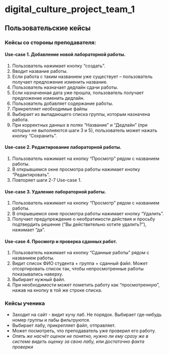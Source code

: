 # digital_culture_project_team_1
## Пользовательские кейсы
### Кейсы со стороны преподавателя:
#### Use-case 1. Добавление новой лабораторной работы.
1.	Пользователь нажимает кнопку “создать”.
2.	Вводит название работы. 
3.	Если работа с таким названием уже существует – пользователь получает предложение изменить название.
4.	Пользователь назначает дедлайн сдачи работы.
5.	Если назначенная дата уже прошла, пользователь получает предложение изменить дедлайн.
6.	Пользователь добавляет содержание работы.
7.	Прикрепляет необходимые файлы
8.	Выбирает из выпадающего списка группы, которым назначена работа.
9.	При корректных данных в полях “Название” и “Дедлайн” (при которых не выполняются шаги 3 и 5), пользователь может нажать кнопку “Сохранить”.
#### Use-case 2. Редактирование лабораторной работы.
1.	Пользователь нажимает на кнопку “Просмотр” рядом с названием работы.
2.	В открывшемся окне просмотра работы нажимает кнопку “Редактировать”.
3.	Повторяет шаги 2-7 Use-case 1.
#### Use-case 3. Удаление лабораторной работы.
1.	Пользователь нажимает на кнопку “Просмотр” рядом с названием работы.
2.	В открывшемся окне просмотра работы нажимает кнопку “Удалить”.
3.	Получает предупреждение о необратимости действия и просьбу подтвердить решение (“Вы действительно хотите удалить?”), нажимает “да”.
#### Use-case 4. Просмотр и проверка сданных работ.
1.	Пользователь нажимает на кнопку “Сданные работы” рядом с названием работы.
2.	Видит список ФИО студента + группа + сданный файл. Может отсортировать список так, чтобы непросмотренные работы показывались наверху.
3.	Выбирает нужный файл.
4.	При необходимости может пометить работу как “просмотренную”, нажав на кнопку в той же строке списка.

### Кейсы ученика
* Заходит на сайт - видит кучу лаб. Не порядок. Выбирает где-нибудь номер группы и лабы фильтруются.
* Выбирает лабу, прикрепляет файл, отправляет.
* Может посмотреть, что преподаватель уже проверил его работу.
* *Опять же насчёт оценок не понятно, нужно ли ему сразу же в системе видеть оценку за свою лабу, или достаточно факта проверки*

